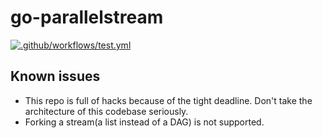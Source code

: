 # go-parallelstream

[![.github/workflows/test.yml](https://github.com/tjhu/go-parallelstream/actions/workflows/test.yml/badge.svg)](https://github.com/tjhu/go-parallelstream/actions/workflows/test.yml)


## Known issues

* This repo is full of hacks because of the tight deadline. Don't take the architecture of this codebase seriously.
* Forking a stream(a list instead of a DAG) is not supported.
